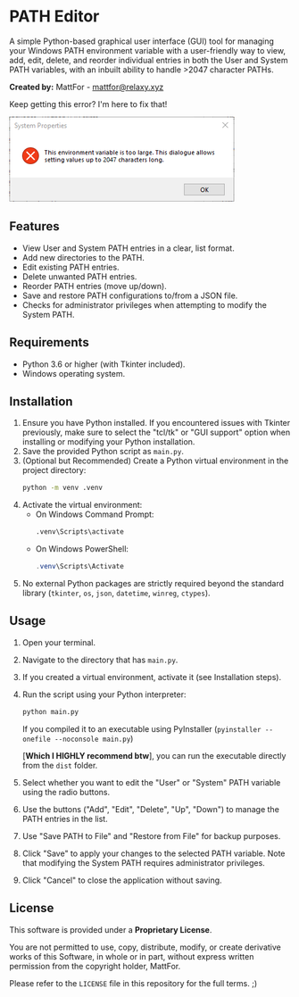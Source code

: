 # PATH Editor

A simple Python-based graphical user interface (GUI) tool for managing your Windows PATH environment variable with a user-friendly way to view, add, edit, delete, and reorder individual entries in both the User and System PATH variables, with an inbuilt ability to handle >2047 character PATHs.

**Created by:** MattFor - mattfor@relaxy.xyz


Keep getting this error? I'm here to fix that!

![Error Screenshot](./error.png)


## Features

* View User and System PATH entries in a clear, list format.
* Add new directories to the PATH.
* Edit existing PATH entries.
* Delete unwanted PATH entries.
* Reorder PATH entries (move up/down).
* Save and restore PATH configurations to/from a JSON file.
* Checks for administrator privileges when attempting to modify the System PATH.

## Requirements

* Python 3.6 or higher (with Tkinter included).
* Windows operating system.

## Installation

1.  Ensure you have Python installed. If you encountered issues with Tkinter previously, make sure to select the "tcl/tk" or "GUI support" option when installing or modifying your Python installation.
2.  Save the provided Python script as `main.py`.
3.  (Optional but Recommended) Create a Python virtual environment in the project directory:
    ```bash
    python -m venv .venv
    ```
4.  Activate the virtual environment:
    * On Windows Command Prompt:
        ```bash
        .venv\Scripts\activate
        ```
    * On Windows PowerShell:
        ```powershell
        .venv\Scripts\Activate
        ```
5.  No external Python packages are strictly required beyond the standard library (`tkinter`, `os`, `json`, `datetime`, `winreg`, `ctypes`).

## Usage

1.  Open your terminal.
2.  Navigate to the directory that has `main.py`.
3.  If you created a virtual environment, activate it (see Installation steps).
4.  Run the script using your Python interpreter:
    ```bash
    python main.py
    ```
    If you compiled it to an executable using PyInstaller (`pyinstaller --onefile --noconsole main.py`)

    [**Which I HIGHLY recommend btw**], you can run the executable directly from the `dist` folder.

5.  Select whether you want to edit the "User" or "System" PATH variable using the radio buttons.
6.  Use the buttons ("Add", "Edit", "Delete", "Up", "Down") to manage the PATH entries in the list.
7.  Use "Save PATH to File" and "Restore from File" for backup purposes.
8.  Click "Save" to apply your changes to the selected PATH variable. Note that modifying the System PATH requires administrator privileges.
9.  Click "Cancel" to close the application without saving.

## License

This software is provided under a **Proprietary License**.

You are not permitted to use, copy, distribute, modify, or create derivative works of this Software, in whole or in part, without express written permission from the copyright holder, MattFor.

Please refer to the `LICENSE` file in this repository for the full terms. ;)
